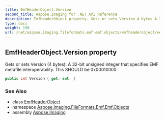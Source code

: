 ```yaml
---
title: EmfHeaderObject.Version
second_title: Aspose.Imaging for .NET API Reference
description: EmfHeaderObject property. Gets or sets Version 4 bytes A 32bit unsigned integer that specifies EMF metafile interoperability. This SHOULD be 0x00010000
type: docs
weight: 150
url: /net/aspose.imaging.fileformats.emf.emf.objects/emfheaderobject/version/
---
```

## EmfHeaderObject.Version property

Gets or sets Version (4 bytes): A 32-bit unsigned integer that specifies EMF metafile interoperability. This SHOULD be 0x00010000

```csharp
public int Version { get; set; }
```

### See Also

* class [EmfHeaderObject](../)
* namespace [Aspose.Imaging.FileFormats.Emf.Emf.Objects](../../emfheaderobject/)
* assembly [Aspose.Imaging](../../../)


